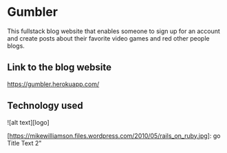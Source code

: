 # Gumbler
This fullstack blog website that enables someone to sign up for an account and create posts about their favorite video games and red other people blogs.

## Link to the blog website
https://gumbler.herokuapp.com/

## Technology used
![alt text][logo]

[https://mikewilliamson.files.wordpress.com/2010/05/rails_on_ruby.jpg]:  go Title Text 2"
